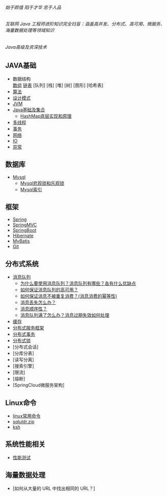 ###### 始于颜值 陷于才华 忠于人品
###### 互联网 Java 工程师进阶知识完全扫盲：涵盖高并发、分布式、高可用、微服务、海量数据处理等领域知识
###### Java高级及资深技术

## JAVA基础
 - 数据结构 <br>
     [数组](./doc/数据结构.md)
     [链表](./doc/链表.md)
     [队列]
     [栈]
     [堆]
     [树]
     [图形]
     [哈希表]
- [算法](./doc/算法.md)
- [设计模式](./doc/设计模式.md)
- [JVM](./doc/jvm.md)
- [Java基础及集合](./doc/Java基础及集合.md)
    - [HashMap底层实现和原理](./doc/HashMap底层实现和原理.md)
- [多线程](./doc/多线程.md)
- [事务](./doc/事务.md)
- [网络](./doc/网络.md)
- [IO](./doc/IO.md)
- [异常](./doc/异常.md)

## 数据库
- [Mysql](./doc/mysql.md)
    - [Mysql悲观锁和乐观锁](./doc/悲观锁和乐观锁.md)
    - [Mysql索引](./doc/mysql索引.md)

## 框架
- [Spring](./doc/Spring.md)
- [SpringMVC](./doc/SpringMVC.md)
- [SpringBoot](./doc/SpringBoot.md)
- [Hibernate](./doc/Hibernate.md)
- [MyBatis](./doc/MyBatis.md)
- [Git](./doc/git.md)
## 分布式系统
- [消息队列](./doc/消息队列.md)
    - [为什么要使用消息队列？消息队列有哪些？各有什么优缺点](./doc/消息队列.md)
    - [如何保证消息队列的高可用？](./doc/MQ集群.md)
    - [如何保证消息不被重复消费？(消息消费的幂等性)](./doc/消息幂等性.md)
    - [消息丢失怎么办？](./doc/消息丢失.md)
    - [消息顺序性？](./doc/消息消费顺序.md)
    - [消息队列满了怎么办？消息过期失效如何处理](./doc/消息过期失效.md)
- [缓存](./doc/缓存.md)
- [分布式服务框架](./linux常用命令.md)
- [分布式事务](./linux常用命令.md)
- [分布式锁](./doc/分布式锁.md)
- [分布式会话]
- [分库分表]
- [读写分离]
- [搜索引擎]
- [限流]
- [熔断]
- [SpringCloud微服务架构]

## Linux命令
- [linux常用命令](./doc/linux.md)
- [sqluldr.zip](./doc/sqluldr.zip)
- [ksh](./doc/ksh-20120801-37.el6_9.x86_64.rpm)
## 系统性能相关
- [性能测试](./doc/性能测试指标.md)
## 海量数据处理
- [如何从大量的 URL 中找出相同的 URL？]
